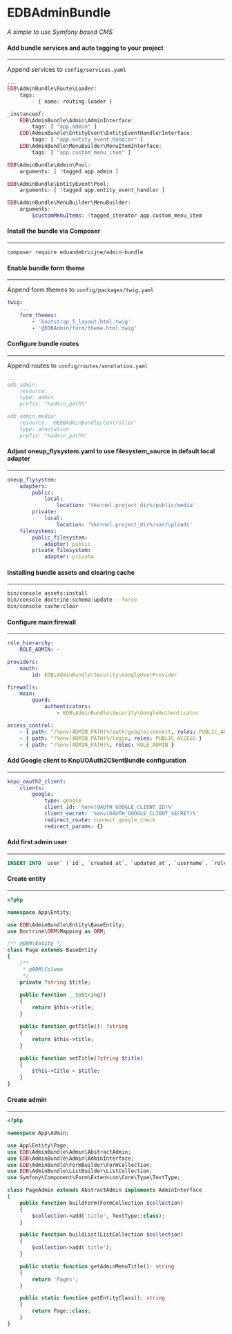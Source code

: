 # EDBAdminBundle
*A simple to use Symfony based CMS*

#### Add bundle services and auto tagging to your project

------

Append services to `config/services.yaml`

```php
...
EDB\AdminBundle\Route\Loader:
    tags:
    	- { name: routing.loader }

_instanceof:
    EDB\AdminBundle\Admin\AdminInterface:
        tags: [ "app.admin" ]
    EDB\AdminBundle\EntityEvent\EntityEventHandlerInterface:
        tags: [ "app.entity_event_handler" ]
    EDB\AdminBundle\MenuBuilder\MenuItemInterface:
        tags: [ "app.custom_menu_item" ]

EDB\AdminBundle\Admin\Pool:
	arguments: [ !tagged app.admin ]

EDB\AdminBundle\EntityEvent\Pool:
	arguments: [ !tagged app.entity_event_handler ]

EDB\AdminBundle\MenuBuilder\MenuBuilder:
    arguments:
        $customMenuItems: !tagged_iterator app.custom_menu_item
```



#### Install the bundle via Composer

------

```bash
composer require eduandebruijne/admin-bundle
```



#### Enable bundle form theme

------

Append form themes to `config/packages/twig.yaml`

```yaml
twig:
    ...
    form_themes:
        - 'bootstrap_5_layout.html.twig'
        - '@EDBAdmin/form/theme.html.twig'
```



#### Configure bundle routes

------

Append routes to `config/routes/annotation.yaml`

```yaml
...
edb_admin:
    resource: .
    type: admin
    prefix: "%admin_path%"

edb_admin_media:
    resource: '@EDBAdminBundle/Controller'
    type: annotation
    prefix: "%admin_path%"
```



#### Adjust oneup_flysystem.yaml to use filesystem_source in default local adapter

------

```yaml
oneup_flysystem:
    adapters:
        public:
            local:
                location: '%kernel.project_dir%/public/media'
        private:
            local:
                location: '%kernel.project_dir%/var/uploads'
    filesystems:
        public_filesystem:
            adapter: public
        private_filesystem:
            adapter: private
```



#### Installing bundle assets and clearing cache

------

```bash
bin/console assets:install
bin/console doctrine:schema:update --force
bin/console cache:clear
```



#### Configure main firewall

------

```yaml
role_hierarchy:
    ROLE_ADMIN: ~

providers:
    oauth:
        id: EDB\AdminBundle\Security\GoogleUserProvider

firewalls:
    main:
        guard:
            authenticators:
                - EDB\AdminBundle\Security\GoogleAuthenticator

access_control:
    - { path: ^/%env(ADMIN_PATH)%/auth/google/connect, roles: PUBLIC_ACCESS }
    - { path: ^/%env(ADMIN_PATH)%/login, roles: PUBLIC_ACCESS }
    - { path: ^/%env(ADMIN_PATH)%, roles: ROLE_ADMIN }
```



#### Add Google client to KnpUOAuth2ClientBundle configuration

------

```yaml
knpu_oauth2_client:
    clients:
        google:
            type: google
            client_id: '%env(OAUTH_GOOGLE_CLIENT_ID)%'
            client_secret: '%env(OAUTH_GOOGLE_CLIENT_SECRET)%'
            redirect_route: connect_google_check
            redirect_params: {}
```



#### Add first admin user

------

```sql
INSERT INTO `user` (`id`, `created_at`, `updated_at`, `username`, `roles`) values (1, '2021-08-31 10:00:00', '2021-08-31 10:00:00', '{google-email-address}', '["ROLE_ADMIN"]')
```



#### Create entity

---
```php
<?php

namespace App\Entity;

use EDB\AdminBundle\Entity\BaseEntity;
use Doctrine\ORM\Mapping as ORM;

/** @ORM\Entity */
class Page extends BaseEntity
{
    /**
     * @ORM\Column
     */
    private ?string $title;

    public function __toString()
    {
        return $this->title;
    }

    public function getTitle(): ?string
    {
        return $this->title;
    }

    public function setTitle(?string $title)
    {
        $this->title = $title;
    }
}
```



#### Create admin

---
```php
<?php

namespace App\Admin;

use App\Entity\Page;
use EDB\AdminBundle\Admin\AbstractAdmin;
use EDB\AdminBundle\Admin\AdminInterface;
use EDB\AdminBundle\FormBuilder\FormCollection;
use EDB\AdminBundle\ListBuilder\ListCollection;
use Symfony\Component\Form\Extension\Core\Type\TextType;

class PageAdmin extends AbstractAdmin implements AdminInterface
{
    public function buildForm(FormCollection $collection)
    {
        $collection->add('title', TextType::class);
    }

    public function buildList(ListCollection $collection)
    {
        $collection->add('title');
    }

    public static function getAdminMenuTitle(): string
    {
        return 'Pages';
    }

    public static function getEntityClass(): string
    {
        return Page::class;
    }
}
```
